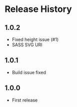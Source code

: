 # Release History

## 1.0.2

* Fixed height issue (#1)
* SASS SVG URI

## 1.0.1

* Build issue fixed

## 1.0.0

* First release

